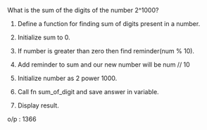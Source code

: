 What is the sum of the digits of the number 2^1000?

1. Define a function for finding sum of digits present in a number.

2. Initialize sum to 0.

3. If number is greater than zero then find reminder(num % 10).

4. Add reminder to sum and our new number will be num // 10

5. Initialize number as 2 power 1000.

6. Call fn sum_of_digit and save answer in variable.

7. Display result.

o/p : 1366
